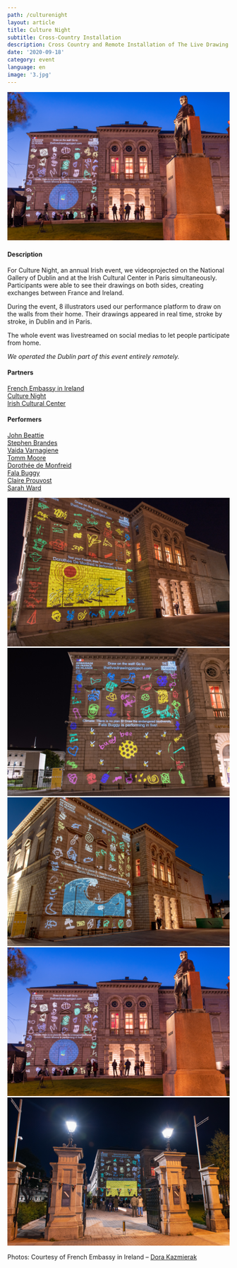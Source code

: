 ```yaml
---
path: /culturenight
layout: article
title: Culture Night
subtitle: Cross-Country Installation
description: Cross Country and Remote Installation of The Live Drawing Project for Culture Night in Dublin and Paris
date: '2020-09-18'
category: event
language: en
image: '3.jpg'
---
```


![Facade Videoprojection in Dublin](5.jpg)

#### Description

For Culture Night, an annual Irish event, we videoprojected on the National Gallery of Dublin and at the Irish Cultural Center in Paris simultaneously. Participants were able to see their drawings on both sides, creating exchanges between France and Ireland.

During the event, 8 illustrators used our performance platform to draw on the walls from their home. Their drawings appeared in real time, stroke by stroke, in Dublin and in Paris.

The whole event was livestreamed on social medias to let people participate from home.

_We operated the Dublin part of this event entirely remotely._

#### Partners

[French Embassy in Ireland](https://ie.ambafrance.org/)  
[Culture Night](https://culturenight.ie/)  
[Irish Cultural Center](https://www.centreculturelirlandais.com/)

#### Performers

[John Beattie](https://www.johnbeattie.ie/)  
[Stephen Brandes](http://www.stephenbrandes.com/)  
[Vaida Varnagiene](https://vaidavarnagiene.weebly.com/)  
[Tomm Moore](https://www.cartoonsaloon.ie/)  
[Dorothée de Monfreid](https://www.dorotheedemonfreid.fr/en/)  
[Fala Buggy](https://falabuggy.com/)  
[Claire Prouvost](https://claireprouvost.com/)  
[Sarah Ward](http://www.gingerbred.co.uk/)

<photo-grid>
<img src="1.jpg"/>
<img src="2.jpg"/>
<img src="3.jpg"/>
<img src="5.jpg"/>
<img src="4.jpg"/>
</photo-grid>

Photos: Courtesy of French Embassy in Ireland – [Dora Kazmierak](https://www.dorakazmierak.com/)

